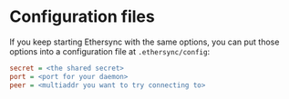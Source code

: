 # Configuration files

If you keep starting Ethersync with the same options, you can put those options into a configuration file at `.ethersync/config`:

```ini
secret = <the shared secret>
port = <port for your daemon>
peer = <multiaddr you want to try connecting to>
```
